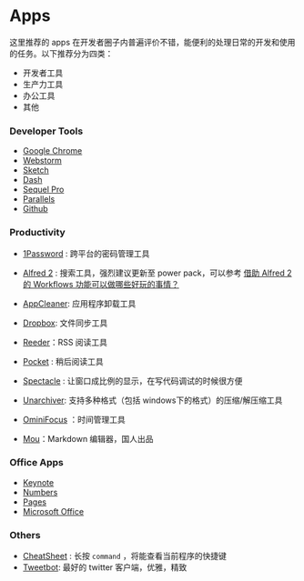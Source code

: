 # Apps

这里推荐的 apps 在开发者圈子内普遍评价不错，能便利的处理日常的开发和使用的任务。以下推荐分为四类：
* 开发者工具
* 生产力工具
* 办公工具
* 其他

### Developer Tools
- [Google Chrome](https://www.google.com/intl/en/chrome/browser/)
- [Webstorm](https://www.jetbrains.com/webstorm/)
- [Sketch](http://bohemiancoding.com/sketch/)
- [Dash](http://kapeli.com/dash)
- [Sequel Pro](http://www.sequelpro.com/)
- [Parallels](https://www.parallels.com/hk/)
- [Github](https://mac.github.com/)


### Productivity
- [1Password](https://agilebits.com/onepassword) : 跨平台的密码管理工具

- [Alfred 2](http://www.alfredapp.com/) :  搜索工具，强烈建议更新至 power pack，可以参考 [借助 Alfred 2 的 Workflows 功能可以做哪些好玩的事情？](http://www.zhihu.com/question/20656680)

- [AppCleaner](http://www.freemacsoft.net/appcleaner/): 应用程序卸载工具

- [Dropbox](https://www.dropbox.com/): 文件同步工具

- [Reeder](http://reederapp.com/)：RSS 阅读工具

- [Pocket](https://getpocket.com) : 稍后阅读工具

- [Spectacle](http://spectacleapp.com/) : 让窗口成比例的显示，在写代码调试的时候很方便

- [Unarchiver](http://wakaba.c3.cx/s/apps/unarchiver.html): 支持多种格式（包括 windows下的格式）的压缩/解压缩工具

- [OminiFocus](https://www.omnigroup.com/omnifocus) ：时间管理工具

- [Mou](http://25.io/mou/)：Markdown 编辑器，国人出品

### Office Apps
- [Keynote](http://www.apple.com/mac/keynote/)
- [Numbers](http://www.apple.com/mac/numbers/)
- [Pages](http://www.apple.com/mac/pages/)
- [Microsoft Office](http://www.microsoft.com/mac/buy)

### Others
- [CheatSheet](http://www.grandtotal.biz/CheatSheet/) : 长按 `command` ，将能查看当前程序的快捷键
- [Tweetbot](https://tapbots.com/software/tweetbot/mac/): 最好的 twitter 客户端，优雅，精致
